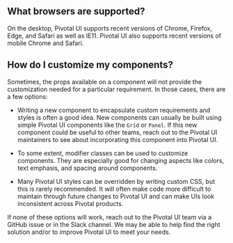 ## What browsers are supported?

On the desktop, Pivotal UI supports recent versions of Chrome, Firefox, Edge, and Safari as well as IE11. Pivotal UI also supports recent versions of mobile Chrome and Safari.

## How do I customize my components?

Sometimes, the props available on a component will not provide the customization needed for a particular requirement. In those cases, there are a few options:

- Writing a new component to encapsulate custom requirements and styles is often a good idea. New components can usually be built using simple Pivotal UI components like the `Grid` or `Panel`. If this new component could be useful to other teams, reach out to the Pivotal UI maintainers to see about incorporating this component into Pivotal UI.

- To some extent, modifier classes can be used to customize components. They are especially good for changing aspects like colors, text emphasis, and spacing around components.

- Many Pivotal UI styles can be overridden by writing custom CSS, but this is rarely recommended. It will often make code more difficult to maintain through future changes to Pivotal UI and can make UIs look inconsistent across Pivotal products.

If none of these options will work, reach out to the Pivotal UI team via a GitHub issue or in the Slack channel. We may be able to help find the right solution and/or to improve Pivotal UI to meet your needs.